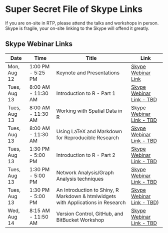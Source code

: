 # Super Secret File of Skype Links

If you are on-site in RTP, please attend the talks and workshops in person.  Skype is fragile, your on-site linking to the Skype will offend it greatly.

## Skype Webinar Links

|Date|Time|Title|Link|
|----|----|-----|----|
|Mon, Aug 12|1:00 PM - 5:25 PM|Keynote and Presentations|[Skype Webinar Link](https://meet.lync.com/usepa/vega.ann/WRZ3TC38)|
|Tues, Aug 13|8:00 AM - 11:30 AM|Introduction to R - Part 1|[Skype Webinar Link - TBD]()|
|Tues, Aug 13|8:00 AM - 11:30 AM|Working with Spatial Data in R|[Skype Webinar Link - TBD]()|
|Tues, Aug 13|8:00 AM - 11:30 AM|Using LaTeX and Markdown for Reproducible Research|[Skype Webinar Link - TBD]()|
|Tues, Aug 13|1:30 PM - 5:00 PM|Introduction to R - Part 2|[Skype Webinar Link - TBD]()|
|Tues, Aug 13|1:30 PM - 5:00 PM|Network Analysis/Graph Analysis techniques|[Skype Webinar Link - TBD]()|
|Tues, Aug 13|1:30 PM - 5:00 PM|An Introduction to Shiny, R Markdown & htmlwidgets with Applications in Research|[Skype Webinar Link - TBD]())|
|Wed, Aug 14|8:15 AM - 11:50 AM|Version Control, GitHub, and BitBucket Workshop|[Skype Webinar Link - TBD]()|
